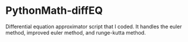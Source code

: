 # PythonMath-diffEQ
Differential equation approximator script that I coded. It handles the euler method, improved euler method, and runge-kutta method.
